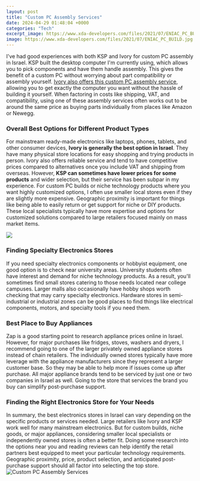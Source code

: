 ```yaml
---
layout: post
title: "Custom PC Assembly Services"
date: 2024-04-29 01:48:04 +0000
categories: "Tech"
excerpt_image: https://www.xda-developers.com/files/2021/07/ENIAC_PC_BUILD.jpg
image: https://www.xda-developers.com/files/2021/07/ENIAC_PC_BUILD.jpg
---
```


I've had good experiences with both KSP and Ivory for custom PC assembly in Israel. KSP built the desktop computer I'm currently using, which allows you to pick components and have them handle assembly. This gives the benefit of a custom PC without worrying about part compatibility or assembly yourself. [Ivory also offers this custom PC assembly service](https://store.fi.io.vn/collection/corgi), allowing you to get exactly the computer you want without the hassle of building it yourself. When factoring in costs like shipping, VAT, and compatibility, using one of these assembly services often works out to be around the same price as buying parts individually from places like Amazon or Newegg.
### Overall Best Options for Different Product Types
For mainstream ready-made electronics like laptops, phones, tablets, and other consumer devices, **Ivory is generally the best option in Israel**. They have many physical store locations for easy shopping and trying products in person. Ivory also offers reliable service and tend to have competitive prices compared to alternatives once you include VAT and shipping from overseas. However, **KSP can sometimes have lower prices for some products** and wider selection, but their service has been subpar in my experience. 
For custom PC builds or niche technology products where you want highly customized options, I often use smaller local stores even if they are slightly more expensive. Geographic proximity is important for things like being able to easily return or get support for niche or DIY products. These local specialists typically have more expertise and options for customized solutions compared to large retailers focused mainly on mass market items.

![](https://custompcgenie.co.uk/assets/img/custompc/custom-gaming-pc.png)
### Finding Specialty Electronics Stores 
If you need specialty electronics components or hobbyist equipment, one good option is to check near university areas. University students often have interest and demand for niche technology products. As a result, you'll sometimes find small stores catering to those needs located near college campuses. Larger malls also occasionally have hobby shops worth checking that may carry specialty electronics. Hardware stores in semi-industrial or industrial zones can be good places to find things like electrical components, motors, and specialty tools if you need them. 
### Best Place to Buy Appliances
Zap is a good starting point to research appliance prices online in Israel. However, for major purchases like fridges, stoves, washers and dryers, I recommend going to one of the larger privately owned appliance stores instead of chain retailers. The individually owned stores typically have more leverage with the appliance manufacturers since they represent a larger customer base. So they may be able to help more if issues come up after purchase. All major appliance brands tend to be serviced by just one or two companies in Israel as well. Going to the store that services the brand you buy can simplify post-purchase support.
### Finding the Right Electronics Store for Your Needs
In summary, the best electronics stores in Israel can vary depending on the specific products or services needed. Large retailers like Ivory and KSP work well for many mainstream electronics. But for custom builds, niche goods, or major appliances, considering smaller local specialists or independently owned stores is often a better fit. Doing some research into the options near you and reading reviews can help identify the retail partners best equipped to meet your particular technology requirements. Geographic proximity, price, product selection, and anticipated post-purchase support should all factor into selecting the top store.
![Custom PC Assembly Services](https://www.xda-developers.com/files/2021/07/ENIAC_PC_BUILD.jpg)